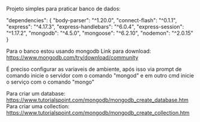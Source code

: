 Projeto simples para praticar banco de dados: 

"dependencies": {
    "body-parser": "^1.20.0",
    "connect-flash": "^0.1.1",
    "express": "^4.17.3",
    "express-handlebars": "^6.0.4",
    "express-session": "^1.17.2",
    "mongodb": "^4.5.0",
    "mongoose": "^6.2.10",
    "nodemon": "^2.0.15"
}

Para o banco estou usando mongodb
Link para download: https://www.mongodb.com/try/download/community

É preciso configurar as variaveis de ambiente, após isso via prompt de comando inicie o servidor com o comando "mongod" 
e em outro cmd inicie o serviço com o comando "mongo"

Para criar um database: https://www.tutorialspoint.com/mongodb/mongodb_create_database.htm
Para criar uma collection: https://www.tutorialspoint.com/mongodb/mongodb_create_collection.htm
